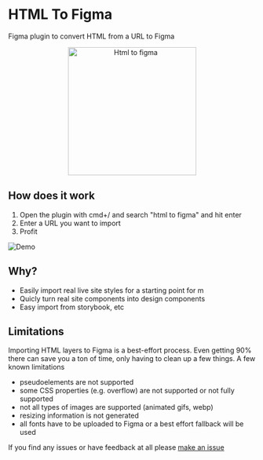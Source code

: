 # HTML To Figma

Figma plugin to convert HTML from a URL to Figma

<p align="center">
  <img alt="Html to figma" src="https://i.imgur.com/sn1rmXk.jpg" height="261" />
</p>


## How does it work

1) Open the plugin with cmd+/ and search "html to figma" and hit enter
2) Enter a URL you want to import
3) Profit

<img src="https://i.imgur.com/0jycGDC.gif" alt="Demo" />

## Why?

- Easily import real live site styles for a starting point for m
- Quicly turn real site components into design components
- Easy import from storybook, etc


## Limitations

Importing HTML layers to Figma is a best-effort process. Even getting 90% there can save you a ton of time, only having to clean up a few things. A few known limitations

- pseudoelements are not supported
- some CSS properties (e.g. overflow) are not supported or not fully supported
- not all types of images are supported (animated gifs, webp)
- resizing information is not generated
- all fonts have to be uploaded to Figma or a best effort fallback will be used

If you find any issues or have feedback at all please [make an issue](https://github.com/BuilderIO/html-to-figma/issues/new)
